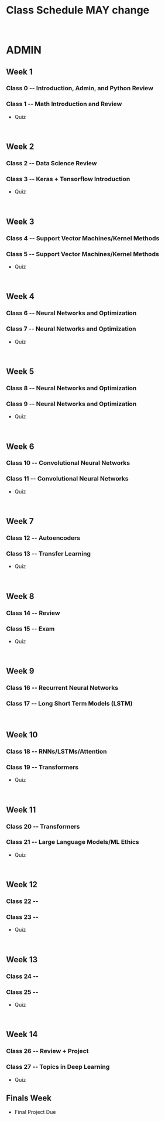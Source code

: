 # Class Schedule MAY change

</br>

# ADMIN

## Week 1
### Class 0 -- Introduction, Admin, and Python Review
### Class 1 -- Math Introduction and Review
* Quiz

</br>

## Week 2
### Class 2 -- Data Science Review
### Class 3 -- Keras + Tensorflow Introduction
* Quiz



</br>

## Week 3
### Class 4 -- Support Vector Machines/Kernel Methods
### Class 5 -- Support Vector Machines/Kernel Methods
* Quiz

</br>


## Week 4
### Class 6 -- Neural Networks and Optimization
### Class 7 -- Neural Networks and Optimization
* Quiz

</br>

## Week 5
### Class 8 -- Neural Networks and Optimization
### Class 9 -- Neural Networks and Optimization
* Quiz

</br>

## Week 6
### Class 10 -- Convolutional Neural Networks
### Class 11 -- Convolutional Neural Networks
* Quiz


</br>

## Week 7
### Class 12 -- Autoencoders
### Class 13 -- Transfer Learning
* Quiz


</br>

## Week 8
### Class 14 -- Review 
### Class 15 -- Exam
* Quiz
</br>


## Week 9
### Class 16 -- Recurrent Neural Networks
### Class 17 -- Long Short Term Models (LSTM)


</br>


## Week 10
### Class 18 -- RNNs/LSTMs/Attention
### Class 19 -- Transformers
* Quiz

</br>

## Week 11
### Class 20 -- Transformers
### Class 21 -- Large Language Models/ML Ethics
* Quiz


</br>

## Week 12
### Class 22 -- 
### Class 23 --
* Quiz

</br>

## Week 13
### Class 24 --
### Class 25 -- 
* Quiz


</br>

## Week 14
### Class 26 -- Review + Project 
### Class 27 -- Topics in Deep Learning
* Quiz

## Finals Week
* Final Project Due
